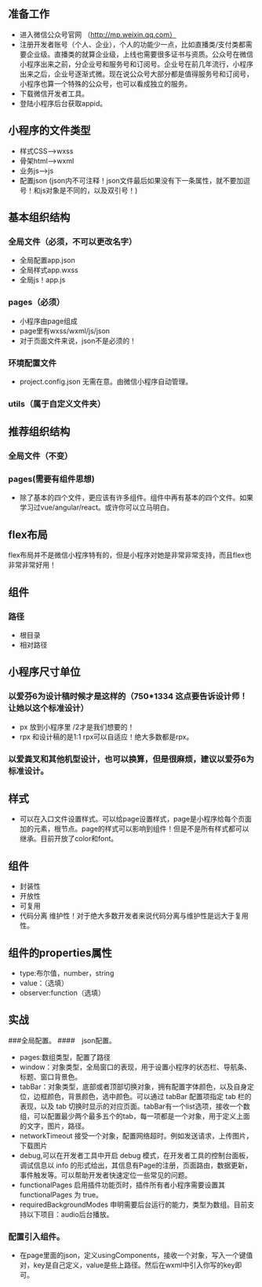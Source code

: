 ##
## 准备工作

+ 进入微信公众号官网 （http://mp.weixin.qq.com）
+ 注册开发者账号（个人、企业），个人的功能少一点，比如直播类/支付类都需要企业级。直播类的就算企业级，上线也需要很多证书与资质。公众号在微信小程序出来之前，分企业号和服务号和订阅号。企业号在前几年流行，小程序出来之后，企业号逐渐式微。现在说公众号大部分都是值得服务号和订阅号，小程序也算一个特殊的公众号，也可以看成独立的服务。
+ 下载微信开发者工具。
+ 登陆小程序后台获取appid。

## 小程序的文件类型

+ 样式CSS-->wxss
+ 骨架html-->wxml
+ 业务js-->js
+ 配置json (json内不可注释！json文件最后如果没有下一条属性，就不要加逗号！和js对象是不同的，以及双引号！)

## 基本组织结构

### 全局文件（必须，不可以更改名字）
+ 全局配置app.json
+ 全局样式app.wxss
+ 全局js！app.js

### pages（必须）
+ 小程序由page组成
+ page里有wxss/wxml/js/json
+ 对于页面文件来说，json不是必须的！

### 环境配置文件
+ project.config.json 无需在意。由微信小程序自动管理。

### utils（属于自定义文件夹）

## 推荐组织结构

### 全局文件（不变）

### pages(需要有组件思想)
+ 除了基本的四个文件，更应该有许多组件。组件中再有基本的四个文件。如果学习过vue/angular/react。或许你可以立马明白。

## flex布局

flex布局并不是微信小程序特有的，但是小程序对她是非常非常支持，而且flex也非常非常好用！

## 组件

### 路径
+ 根目录
+ 相对路径


## 小程序尺寸单位
### 以爱芬6为设计稿时候才是这样的（750*1334  这点要告诉设计师！让她以这个标准设计）
+ px 放到小程序里 /2才是我们想要的！
+ rpx 和设计稿的是1:1 rpx可以自适应！绝大多数都是rpx。

### 以爱粪叉和其他机型设计，也可以换算，但是很麻烦，建议以爱芬6为标准设计。

## 样式
+ 可以在入口文件设置样式。可以给page设置样式，page是小程序给每个页面加的元素，根节点。page的样式可以影响到组件！但是不是所有样式都可以继承。目前开放了color和font。

## 组件
+ 封装性
+ 开放性
+ 可复用
+ 代码分离 维护性！对于绝大多数开发者来说代码分离与维护性是远大于复用性。

## 组件的properties属性
+ type:布尔值，number，string
+ value：（选填）
+ observer:function（选填）

## 实战

###全局配置。
####　json配置。
+ pages:数组类型，配置了路径
+ window：对象类型，全局窗口的表现，用于设置小程序的状态栏、导航条、标题、窗口背景色。
+ tabBar：对象类型，底部或者顶部切换对象，拥有配置字体颜色，以及自身定位，边框颜色，背景颜色，选中颜色。可以通过 tabBar 配置项指定 tab 栏的表现，以及 tab 切换时显示的对应页面。tabBar有一个list选项，接收一个数组，可以配置最少两个最多五个的tab，每一项都是一个对象，用于定义上面的文字，图片，路径。
+ networkTimeout 接受一个对象，配置网络超时。例如发送请求，上传图片，下载图片
+ debug,可以在开发者工具中开启 debug 模式，在开发者工具的控制台面板，调试信息以 info 的形式给出，其信息有Page的注册，页面路由，数据更新，事件触发等。可以帮助开发者快速定位一些常见的问题。
+ functionalPages 启用插件功能页时，插件所有者小程序需要设置其 functionalPages 为 true。
+ requiredBackgroundModes 申明需要后台运行的能力，类型为数组。目前支持以下项目：audio后台播放。

### 配置引入组件。
+ 在page里面的json，定义usingComponents，接收一个对象，写入一个键值对，key是自己定义，value是些上路径。然后在wxml中引入你写的key即可。
